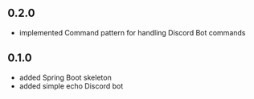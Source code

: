 ## 0.2.0
* implemented Command pattern for handling Discord Bot commands

## 0.1.0
* added Spring Boot skeleton
* added simple echo Discord bot